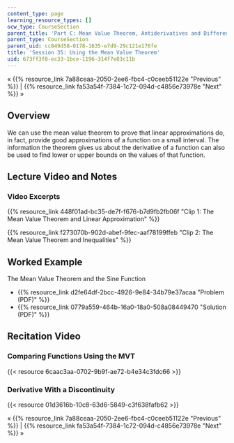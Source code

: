 ```yaml
---
content_type: page
learning_resource_types: []
ocw_type: CourseSection
parent_title: 'Part C: Mean Value Theorem, Antiderivatives and Differential Equations'
parent_type: CourseSection
parent_uid: cc849d58-0178-1635-e7d9-29c121e176fe
title: 'Session 35: Using the Mean Value Theorem'
uid: 673ff3f8-ec33-1bce-1196-314f7e83c11b
---
```


« {{% resource_link 7a88ceaa-2050-2ee6-fbc4-c0ceeb51122e "Previous" %}} | {{% resource_link fa53a54f-7384-1c72-094d-c4856e73978e "Next" %}} »

Overview
--------

We can use the mean value theorem to prove that linear approximations do, in fact, provide good approximations of a function on a small interval. The information the theorem gives us about the derivative of a function can also be used to find lower or upper bounds on the values of that function.

Lecture Video and Notes
-----------------------

### Video Excerpts

{{% resource_link 448f01ad-bc35-de7f-f676-b7d9fb2fb06f "Clip 1: The Mean Value Theorem and Linear Approximation" %}}

{{% resource_link f273070b-902d-abef-9fec-aaf78199ffeb "Clip 2: The Mean Value Theorem and Inequalities" %}}

Worked Example
--------------

The Mean Value Theorem and the Sine Function

*   {{% resource_link d2fe64df-2bcc-4926-9e84-34b79e37acaa "Problem (PDF)" %}}
*   {{% resource_link 0779a559-464b-16a0-18a0-508a08449470 "Solution (PDF)" %}}

Recitation Video
----------------

### Comparing Functions Using the MVT

{{< resource 6caac3aa-0702-9b9f-ae72-b4e34c3fdc66 >}}

### Derivative With a Discontinuity

{{< resource 01d3616b-10c8-63d6-5849-c3f638fafb62 >}}

« {{% resource_link 7a88ceaa-2050-2ee6-fbc4-c0ceeb51122e "Previous" %}} | {{% resource_link fa53a54f-7384-1c72-094d-c4856e73978e "Next" %}} »